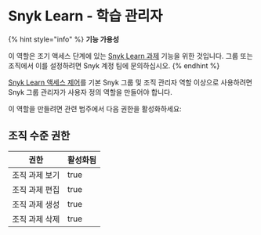 # Snyk Learn - 학습 관리자

{% hint style="info" %}
**기능 가용성**

이 역할은 조기 액세스 단계에 있는 [Snyk Learn 과제](../../../getting-started/snyk-learn/snyk-learn-assignments.md) 기능을 위한 것입니다. 그룹 또는 조직에서 이를 설정하려면 Snyk 계정 팀에 문의하십시오.
{% endhint %}

[Snyk Learn 액세스 제어](../../../getting-started/snyk-learn/snyk-learn-access-controls.md)를 기본 Snyk 그룹 및 조직 관리자 역할 이상으로 사용하려면 Snyk 그룹 관리자가 사용자 정의 역할을 만들어야 합니다.

이 역할을 만들려면 관련 범주에서 다음 권한을 활성화하세요:

## 조직 수준 권한

<table><thead><tr><th>권한</th><th data-type="checkbox">활성화됨</th></tr></thead><tbody><tr><td>조직 과제 보기</td><td>true</td></tr><tr><td>조직 과제 편집</td><td>true</td></tr><tr><td>조직 과제 생성</td><td>true</td></tr><tr><td>조직 과제 삭제</td><td>true</td></tr></tbody></table>